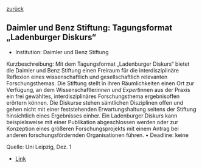 [zurück](/funding/)

## Daimler und Benz Stiftung: Tagungsformat „Ladenburger Diskurs“


* Institution: Daimler und Benz Stiftung

Kurzbeschreibung: Mit dem Tagungsformat „Ladenburger Diskurs“ bietet die Daimler und Benz Stiftung einen Freiraum für die interdisziplinäre Reflexion eines wissenschaftlich und gesellschaftlich relevanten Forschungsthemas. Die Stiftung stellt in ihren Räumlichkeiten einen Ort zur Verfügung, an dem Wissenschaftler*innen und Expert*innen aus der Praxis ein frei gewähltes, interdisziplinäres Forschungsthema ergebnisoffen erörtern können. Die Diskurse stehen sämtlichen Disziplinen offen und gehen nicht mit einer feststehenden Erwartungshaltung seitens der Stiftung hinsichtlich eines Ergebnisses einher. Ein Ladenburger Diskurs kann beispielsweise mit einer Publikation abgeschlossen werden oder zur Konzeption eines größeren Forschungsprojekts mit einem Antrag bei anderen forschungsfördernden Organisationen führen.
• Deadline: keine

Quelle: Uni Leipzig, Dez. 1

* [Link](https://www.daimler-benz-stiftung.de/cms/de/forschen/ladenburger-diskurse.html)